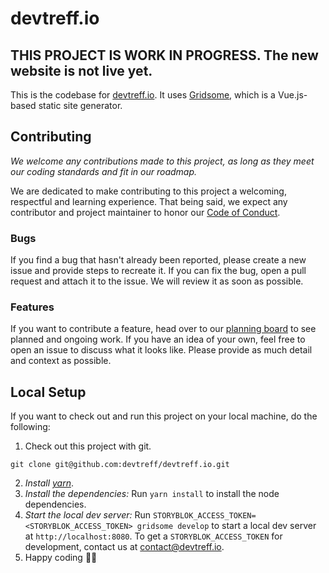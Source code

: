 # devtreff.io

## THIS PROJECT IS WORK IN PROGRESS. The new website is not live yet.

This is the codebase for [devtreff.io](https://devtreff.io). It uses [Gridsome](https://gridsome.org), which is a Vue.js-based static site generator.

## Contributing

_We welcome any contributions made to this project, as long as they meet our coding standards and fit in our roadmap._

We are dedicated to make contributing to this project a welcoming, respectful and learning experience. That being said, we expect any contributor and project maintainer to honor our [Code of Conduct](./code-of-conduct.md).

### Bugs

If you find a bug that hasn't already been reported, please create a new issue and provide steps to recreate it.
If you can fix the bug, open a pull request and attach it to the issue. We will review it as soon as possible.

### Features

If you want to contribute a feature, head over to our [planning board](https://github.com/devtreff/devtreff.io/projects/1) to see planned and ongoing work. If you have an idea of your own, feel free to open an issue to discuss what it looks like. Please provide as much detail and context as possible.

## Local Setup

If you want to check out and run this project on your local machine, do the following:

1. Check out this project with git.

```
git clone git@github.com:devtreff/devtreff.io.git
```

2. _Install [yarn](https://yarnpkg.com/)_.
3. _Install the dependencies:_ Run `yarn install` to install the node dependencies.
4. _Start the local dev server:_ Run `STORYBLOK_ACCESS_TOKEN=<STORYBLOK_ACCESS_TOKEN> gridsome develop` to start a local dev server at `http://localhost:8080`. To get a `STORYBLOK_ACCESS_TOKEN` for development, contact us at contact@devtreff.io.
5. Happy coding 🎉🙌
